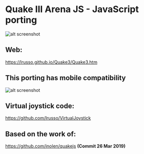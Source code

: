 # Quake III Arena JS - JavaScript porting

![alt screenshot](https://raw.githubusercontent.com/lrusso/Quake3/master/Quake31.png)

## Web:

https://lrusso.github.io/Quake3/Quake3.htm

## This porting has mobile compatibility

![alt screenshot](https://raw.githubusercontent.com/lrusso/Quake3/master/Quake32.png)


## Virtual joystick code:

https://github.com/lrusso/VirtualJoystick

## Based on the work of:

https://github.com/inolen/quakejs **(Commit 26 Mar 2019)**
